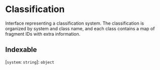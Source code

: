 # Classification

Interface representing a classification system. The classification is organized by system and class name, and each class contains a map of fragment IDs with extra information.

## Indexable

 \[`system`: `string`\]: `object`
